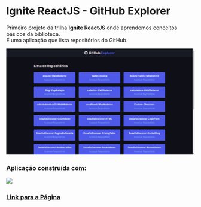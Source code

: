 # Ignite ReactJS - GitHub Explorer
Primeiro projeto da trilha **Ignite ReactJS** onde aprendemos conceitos básicos da biblioteca.  
É uma aplicação que lista repositórios do GitHub.
<div>
<img src="./public/github-explorer.png">
</div>  

### Aplicação construída com:
<div>
<img src="https://github.com/luca-merighi/Techs-Icons/blob/main/react-ts-sass.png?raw=true">
</div>

### [Link para a Página](https://github-explorer-nine-ecru.vercel.app/ "GitHub Explorer")
